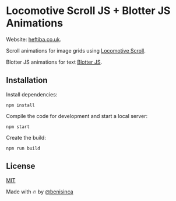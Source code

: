 # Locomotive Scroll JS + Blotter JS Animations

Website: [heftiba.co.uk](http://heftiba.co.uk).

Scroll animations for image grids using [Locomotive Scroll](https://locomotivemtl.github.io/locomotive-scroll/).


Blotter JS animations for text [Blotter JS](https://github.com/bradley/blotter).

## Installation

Install dependencies:

```
npm install
```

Compile the code for development and start a local server:

```
npm start
```

Create the build:

```
npm run build
```


## License

[MIT](LICENSE)


Made with :fire: by [@benisinca](https://github.com/bensinca/)
